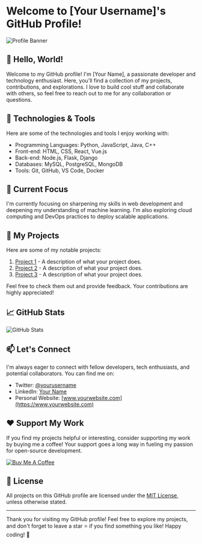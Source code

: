 # Welcome to [Your Username]'s GitHub Profile!

![Profile Banner](https://path/to/your/banner.jpg)

## 👋 Hello, World!

Welcome to my GitHub profile! I'm [Your Name], a passionate developer and technology enthusiast. Here, you'll find a collection of my projects, contributions, and explorations. I love to build cool stuff and collaborate with others, so feel free to reach out to me for any collaboration or questions.

## 🔧 Technologies & Tools

Here are some of the technologies and tools I enjoy working with:

- Programming Languages: Python, JavaScript, Java, C++
- Front-end: HTML, CSS, React, Vue.js
- Back-end: Node.js, Flask, Django
- Databases: MySQL, PostgreSQL, MongoDB
- Tools: Git, GitHub, VS Code, Docker

## 🌱 Current Focus

I'm currently focusing on sharpening my skills in web development and deepening my understanding of machine learning. I'm also exploring cloud computing and DevOps practices to deploy scalable applications.

## 🚀 My Projects

Here are some of my notable projects:

1. [Project 1](https://github.com/yourusername/project1) - A description of what your project does.
2. [Project 2](https://github.com/yourusername/project2) - A description of what your project does.
3. [Project 3](https://github.com/yourusername/project3) - A description of what your project does.

Feel free to check them out and provide feedback. Your contributions are highly appreciated!

## 📈 GitHub Stats

![GitHub Stats](https://github-readme-stats.vercel.app/api?username=yourusername&show_icons=true&hide=contribs)

## 📫 Let's Connect

I'm always eager to connect with fellow developers, tech enthusiasts, and potential collaborators. You can find me on:

- Twitter: [@yourusername](https://twitter.com/yourusername)
- LinkedIn: [Your Name](https://www.linkedin.com/in/yourname/)
- Personal Website: [www.yourwebsite.com](https://www.yourwebsite.com)

## ❤️ Support My Work

If you find my projects helpful or interesting, consider supporting my work by buying me a coffee! Your support goes a long way in fueling my passion for open-source development.

[![Buy Me A Coffee](https://path/to/buymeacoffee.jpg)](https://buymeacoffee.com/yourusername)

## 📝 License

All projects on this GitHub profile are licensed under the [MIT License](LICENSE), unless otherwise stated.

---
Thank you for visiting my GitHub profile! Feel free to explore my projects, and don't forget to leave a star ⭐️ if you find something you like! Happy coding! 🚀
